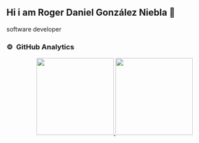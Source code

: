 ## Hi i am Roger Daniel González Niebla 👋
software developer


### ⚙️ &nbsp;GitHub Analytics

<p align="center">
<a href="https://github.com/RogerDGonz">
  <img height="180em" src="https://github-readme-stats-eight-theta.vercel.app/api?username=RogerDGonz&show_icons=true&theme=algolia&include_all_commits=true&count_private=true"/>
  <img height="180em" src="https://github-readme-stats-eight-theta.vercel.app/api/top-langs/?username=RogerDGonz&layout=compact&langs_count=8&theme=algolia"/>
</a>
</p>

<!--
**RogerDGonz/RogerDGonz** is a ✨ _special_ ✨ repository because its `README.md` (this file) appears on your GitHub profile.

Here are some ideas to get you started:

- 🔭 I’m currently working on ...
- 🌱 I’m currently learning ...
- 👯 I’m looking to collaborate on ...
- 🤔 I’m looking for help with ...
- 💬 Ask me about ...
- 📫 How to reach me: ...
- 😄 Pronouns: ...
- ⚡ Fun fact: ...
-->
